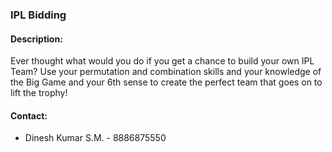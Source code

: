 ### IPL Bidding

#### <!-- <i class="fas fa-edit"></i> --> Description:
  Ever thought what would you do if you get a chance to build your own IPL Team? Use your permutation and combination skills and your knowledge of the Big Game and your 6th sense to create the perfect team that goes on to lift the trophy!

#### <!-- <i class="fas fa-phone"></i> --> Contact:
  * Dinesh Kumar S.M. - 8886875550


